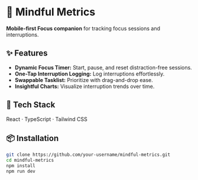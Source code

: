 # 🧠 Mindful Metrics

**Mobile-first Focus companion** for tracking focus sessions and interruptions.

## ✨ Features

- **Dynamic Focus Timer:** Start, pause, and reset distraction-free sessions.
- **One-Tap Interruption Logging:** Log interruptions effortlessly.
- **Swappable Tasklist:** Prioritize with drag-and-drop ease.
- **Insightful Charts:** Visualize interruption trends over time.

## 🚀 Tech Stack

React · TypeScript · Tailwind CSS

## 📦 Installation

```bash
git clone https://github.com/your-username/mindful-metrics.git
cd mindful-metrics
npm install
npm run dev
```
